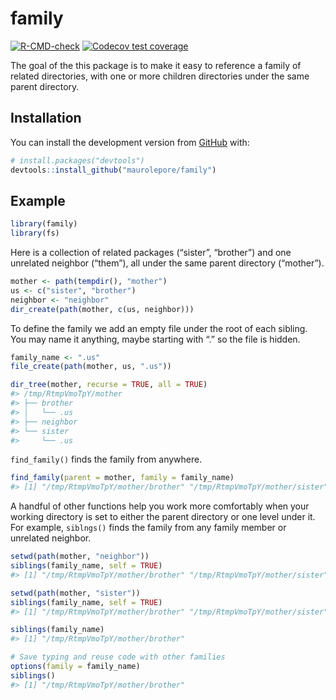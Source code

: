 
<!-- README.md is generated from README.Rmd. Please edit that file -->

# family

<!-- badges: start -->

[![R-CMD-check](https://github.com/maurolepore/family/workflows/R-CMD-check/badge.svg)](https://github.com/maurolepore/family/actions)
[![Codecov test
coverage](https://codecov.io/gh/maurolepore/family/branch/master/graph/badge.svg)](https://codecov.io/gh/maurolepore/family?branch=master)
<!-- badges: end -->

The goal of the this package is to make it easy to reference a family of
related directories, with one or more children directories under the
same parent directory.

## Installation

You can install the development version from
[GitHub](https://github.com/) with:

``` r
# install.packages("devtools")
devtools::install_github("maurolepore/family")
```

## Example

``` r
library(family)
library(fs)
```

Here is a collection of related packages (“sister”, “brother”) and one
unrelated neighbor (“them”), all under the same parent directory
(“mother”).

``` r
mother <- path(tempdir(), "mother")
us <- c("sister", "brother")
neighbor <- "neighbor"
dir_create(path(mother, c(us, neighbor)))
```

To define the family we add an empty file under the root of each
sibling. You may name it anything, maybe starting with “.” so the file
is hidden.

``` r
family_name <- ".us"
file_create(path(mother, us, ".us"))

dir_tree(mother, recurse = TRUE, all = TRUE)
#> /tmp/RtmpVmoTpY/mother
#> ├── brother
#> │   └── .us
#> ├── neighbor
#> └── sister
#>     └── .us
```

`find_family()` finds the family from anywhere.

``` r
find_family(parent = mother, family = family_name)
#> [1] "/tmp/RtmpVmoTpY/mother/brother" "/tmp/RtmpVmoTpY/mother/sister"
```

A handful of other functions help you work more comfortably when your
working directory is set to either the parent directory or one level
under it. For example, `siblngs()` finds the family from any family
member or unrelated neighbor.

``` r
setwd(path(mother, "neighbor"))
siblings(family_name, self = TRUE)
#> [1] "/tmp/RtmpVmoTpY/mother/brother" "/tmp/RtmpVmoTpY/mother/sister"

setwd(path(mother, "sister"))
siblings(family_name, self = TRUE)
#> [1] "/tmp/RtmpVmoTpY/mother/brother" "/tmp/RtmpVmoTpY/mother/sister"

siblings(family_name)
#> [1] "/tmp/RtmpVmoTpY/mother/brother"

# Save typing and reuse code with other families
options(family = family_name)
siblings()
#> [1] "/tmp/RtmpVmoTpY/mother/brother"
```
